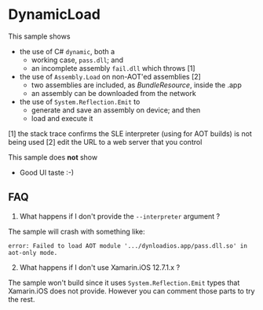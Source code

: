 # DynamicLoad

This sample shows

* the use of C# `dynamic`, both a 
	- working case, `pass.dll`; and
	- an incomplete assembly `fail.dll` which throws [1]
* the use of `Assembly.Load` on non-AOT'ed assemblies [2]
	- two assemblies are included, as *BundleResource*, inside the .app
	- an assembly can be downloaded from the network
* the use of `System.Reflection.Emit` to 
	- generate and save an assembly on device; and then 
	- load and execute it

[1] the stack trace confirms the SLE interpreter (using for AOT builds) is not being used
[2] edit the URL to a web server that you control

This sample does **not** show

* Good UI taste :-)


## FAQ

1. What happens if I don't provide the `--interpreter` argument ?

The sample will crash with something like:
```
error: Failed to load AOT module '.../dynloadios.app/pass.dll.so' in aot-only mode.
```

2. What happens if I don't use Xamarin.iOS 12.7.1.x ?

The sample won't build since it uses `System.Reflection.Emit` types that Xamarin.iOS does not provide. However you can comment those parts to try the rest.
